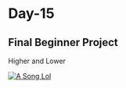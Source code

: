 # Day-15

## Final Beginner Project
Higher and Lower

[![A Song Lol](https://external-content.duckduckgo.com/iu/?u=https%3A%2F%2Ftse4.mm.bing.net%2Fth%3Fid%3DOIP.5mhJBBmbYuSaE-i6GInDSAHaEK%26pid%3DApi&f=1)](https://www.youtube.com/watch?v=4Tr0otuiQuU)

